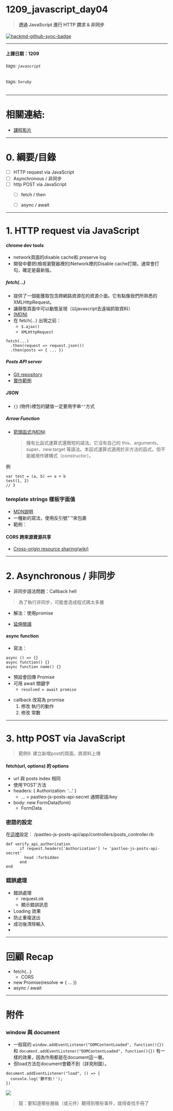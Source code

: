 # 1209_javascript_day04
> #### 透過 JavaScript 進行 HTTP 請求 & 非同步

[![hackmd-github-sync-badge](https://hackmd.io/s_wCvJCIRdqsJ0x7DCxVDQ/badge)](https://hackmd.io/s_wCvJCIRdqsJ0x7DCxVDQ)



---
#### 上課日期：1209
###### tags: `javascript`
###### tags: `5xruby`


---
# 相關連結:
- [課程影片](https://campus.5xruby.tw/courses/1136422/lectures/25361517)



---
# 0. 綱要/目錄
- [ ] HTTP request via JavaScript
- [ ] Asynchronous / 非同步
- [ ] http POST via JavaScript
  - [ ] fetch / then
  - [ ] async / await


---
# 1. HTTP request via JavaScript

#### chrome dev tools
- network頁面的disable cache和 preserve log
- 開發中要把(檢視瀏覽器裡的)Network裡的Disable cache打開，通常會打勾，確定是最新版。

##### fetch(...)
- 提供了一個能獲取包含跨網路資源在的資源介面。它有點像我們所熟悉的 XMLHttpRequest。
- 讓靜態頁面中可以動態呈現（以javascript去遠端抓取資料）
- [(MDN)](https://developer.mozilla.org/zh-TW/docs/Web/API/Fetch_API)
- 在 fetch(...) 出現之前：
  * `$.ajax()`
  * `XMLHttpRequest`
```javascript=
fetch(...)
  .then(request => request.json())
  .then(posts => { ... })
```

##### Posts API server
- [Git repository](https://github.com/5xTraining/pastleo-js-posts-api)
- [實作範例](https://pastleo-posts-api.herokuapp.com/posts)

##### JSON
- `{}` (物件)裡包的鍵值一定要用字串`""`方式



##### Arrow Function
- [箭頭函式(MDN)](https://developer.mozilla.org/zh-TW/docs/Web/JavaScript/Reference/Functions/Arrow_functions)
  > 擁有比函式運算式還簡短的語法。它沒有自己的 this、arguments、super、new.target 等語法。本函式運算式適用於非方法的函式，但不能被用作建構式（constructor）。
  
例
```javascript=
var test = (a, b) => a + b
test(1, 2)
// 3
```

### template strings 樣板字面值
- [MDN說明](https://developer.mozilla.org/zh-TW/docs/Web/JavaScript/Reference/Template_literals)
- 一種新的寫法，使用反引號"\`"來包裹
- 範例：


#### CORS 跨來源資源共享
- [Cross-origin resource sharing(wiki)](https://zh.wikipedia.org/zh-tw/%E8%B7%A8%E4%BE%86%E6%BA%90%E8%B3%87%E6%BA%90%E5%85%B1%E4%BA%AB)

---
# 2. Asynchronous / 非同步
- 非同步語法問題：Callback hell
 > 為了執行非同步，可能會造成程式碼太多層
- 解法：使用promise

- [延伸閱讀](https://realdennis.medium.com/callback-hell-%E8%88%87-promise-%E4%B8%80%E8%B5%B7%E4%BE%86%E6%8A%8A-settimeout-%E5%B0%81%E8%A3%9D%E6%88%90-promise-%E5%90%A7-e542ef84967f)

#### async function
- 寫法：
```javascript=
async () => {}
async function() {}
async function name() {}
```
- 預設會回傳 Promise
- 可用 await 關鍵字
  - `resolved = await promise`

* callback 改寫為 promise 
  1. 修改 執行的動作
  2. 修改 常數
  
  
  
---
# 3. http POST via JavaScript
> 範例9. 建立新增post的頁面，將資料上傳

#### fetch(url, options) 的 options
* url 與 posts index 相同
* 使用'POST'方法
* headers: { Authorization: '...' }
  * ... = pastleo-js-posts-api-secret 通關密語/key
* body: new FormData(form)
  * FormData

### 密語的設定
在[這裡](https://github.com/5xTraining/pastleo-js-posts-api/blob/master/app/controllers/posts_controller.rb#L105)設定：
/pastleo-js-posts-api/app/controllers/posts_controller.rb
```ruby=
def verify_api_authorization
      if request.headers['Authorization'] != 'pastleo-js-posts-api-secret'
        head :forbidden
      end
end
```

### 錯誤處理
* 錯誤處理
  * request.ok
  * 顯示錯誤訊息
* Loading 效果
* 防止重複送出
* 成功後清除輸入
* 
---


# 回顧 Recap
* fetch(...)
  * CORS
* new Promise(resolve => { ... })
* async / await




---
# 附件
### window 與 document
- 一般寫的
`window.addEventListener("DOMContentLoaded", function(){})` 和
`document.addEventListener("DOMContentLoaded", function(){})` 有一樣的效果，因為作用都是在document這一層。
- 但load方法在document會聽不到（詳見附圖）。
```javascript=
document.addEventListener("load", () => {
  console.log('聽不到！');
})
```
![](https://i.imgur.com/C9POkhV.png)
> 龍：要知道哪些層級（或元件）聽得到哪些事件，就得查找手冊了




